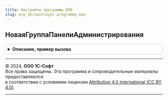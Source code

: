 ```yaml
---
title: Настройки программы БПО
slug: erp_uh/nastroyki-programmy-bpo
---
```



## НоваяГруппаПанелиАдминистрирования
<details style="margin: 1em 0; padding: 0.5em; border: 1px solid #ccc; border-radius: 6px;">

<summary style="font-weight: bold; cursor: pointer;">Описание, пример вызова</summary>

```bsl

// Создает новый раздел на форме Панели администрирования.
//
// Параметры:
//  Форма - ФормаКлиентскогоПриложения
//  ИмяГруппы - Строка
//  Родитель - ГруппаФормы
//           - Неопределено
//  Элемент - ГруппаФормы
//          - Неопределено
//
// Возвращаемое значение:
//  ГруппаФормы
Функция НоваяГруппаПанелиАдминистрирования(Форма, ИмяГруппы, Родитель = Неопределено, Элемент = Неопределено) Экспорт
```

Пример вызова
```bsl
Результат = НастройкиПрограммыБПО.НоваяГруппаПанелиАдминистрирования(Форма, ИмяГруппы, Родитель, Элемент);
```
</details>

---

© 2024, **ООО 1С-Софт**  
Все права защищены. Эта программа и сопроводительные материалы предоставляются  
в соответствии с условиями лицензии [Attribution 4.0 International (CC BY 4.0)](https://creativecommons.org/licenses/by/4.0/legalcode).

---
